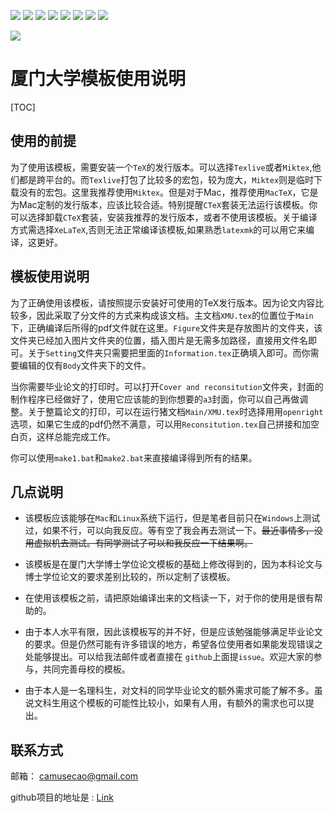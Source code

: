 ![](https://img.shields.io/badge/Language-TeX-yellow.svg) ![](https://img.shields.io/badge/version-0.1-red.svg) ![](https://img.shields.io/github/last-commit/CamuseCao/XMU-Undergraduate-thesis-template.svg) ![](https://img.shields.io/github/repo-size/CamuseCao/XMU-Undergraduate-thesis-template.svg) ![](https://img.shields.io/github/languages/code-size/CamuseCao/XMU-Undergraduate-thesis-template.svg) ![](https://img.shields.io/github/followers/CamuseCao.svg?label=Follow) ![](https://img.shields.io/github/downloads/CamuseCao/XMU-Undergraduate-thesis-template/v0.1/total.svg) ![](https://img.shields.io/github/manifest-json/v/CamuseCao/XMU-Undergraduate-thesis-template.svg)


![](https://img.shields.io/github/tag/CamuseCao/XMU-Undergraduate-thesis-template.svg?style=flat)



# 厦门大学模板使用说明

[TOC]


## 使用的前提

为了使用该模板，需要安装一个`TeX`的发行版本。可以选择`Texlive`或者`Miktex`,他们都是跨平台的。而`Texlive`打包了比较多的宏包，较为庞大，`Miktex`则是临时下载没有的宏包。这里我推荐使用`Miktex`。但是对于Mac，推荐使用`MacTeX`，它是为Mac定制的发行版本，应该比较合适。特别提醒`CTeX`套装无法运行该模板。你可以选择卸载`CTeX`套装，安装我推荐的发行版本，或者不使用该模板。关于编译方式需选择`XeLaTeX`,否则无法正常编译该模板,如果熟悉`latexmk`的可以用它来编译，这更好。

## 模板使用说明

为了正确使用该模板，请按照提示安装好可使用的TeX发行版本。因为论文内容比较多，因此采取了分文件的方式来构成该文档。主文档`XMU.tex`的位置位于`Main`下，正确编译后所得的pdf文件就在这里。`Figure`文件夹是存放图片的文件夹，该文件夹已经加入图片文件夹的位置，插入图片是无需多加路径，直接用文件名即可。关于`Setting`文件夹只需要把里面的`Information.tex`正确填入即可。而你需要编辑的仅有`Body`文件夹下的文件。

当你需要毕业论文的打印时。可以打开`Cover and reconsitution`文件夹，封面的制作程序已经做好了，使用它应该能的到你想要的`a3`封面，你可以自己再做调整。关于整篇论文的打印，可以在运行猪文档`Main/XMU.tex`时选择用用`openright`选项，如果它生成的pdf仍然不满意，可以用`Reconsitution.tex`自己拼接和加空白页，这样总能完成工作。



你可以使用`make1.bat`和`make2.bat`来直接编译得到所有的结果。

## 几点说明

- 该模板应该能够在`Mac`和`Linux`系统下运行，但是笔者目前只在`Windows`上测试过，如果不行，可以向我反应。等有空了我会再去测试一下。~~最近事情多，没用虚拟机去测试。有同学测试了可以和我反应一下结果啊。~~

- 该模板是在厦门大学博士学位论文模板的基础上修改得到的，因为本科论文与博士学位论文的要求差别比较的，所以定制了该模板。

-  在使用该模板之前，请把原始编译出来的文档读一下，对于你的使用是很有帮助的。

- 由于本人水平有限，因此该模板写的并不好，但是应该勉强能够满足毕业论文的要求。但是仍然可能有许多错误的地方，希望各位使用者如果能发现错误之处能够提出。可以给我法邮件或者直接在 `github`上面提`issue`。欢迎大家的参与，共同完善母校的模板。

- 由于本人是一名理科生，对文科的同学毕业论文的额外需求可能了解不多。虽说文科生用这个模板的可能性比较小，如果有人用，有额外的需求也可以提出。

## 联系方式

邮箱： [camusecao@gmail.com](mailto:camusecao@gmail.com)

github项目的地址是 : [Link](https://github.com/CamuseCao/XMU-Undergraduate-thesis-template)
